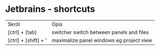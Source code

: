 Jetbrains - shortcuts
=====================

|                          |                                          |
|--------------------------|------------------------------------------|
| Skrót                    | Opis                                     |
| \[ctrl\] + \[tab\]       | switcher switch between panels and files |
| \[ctrl\] + \[shift\] + ' | maximalize panel windows eg project view |

